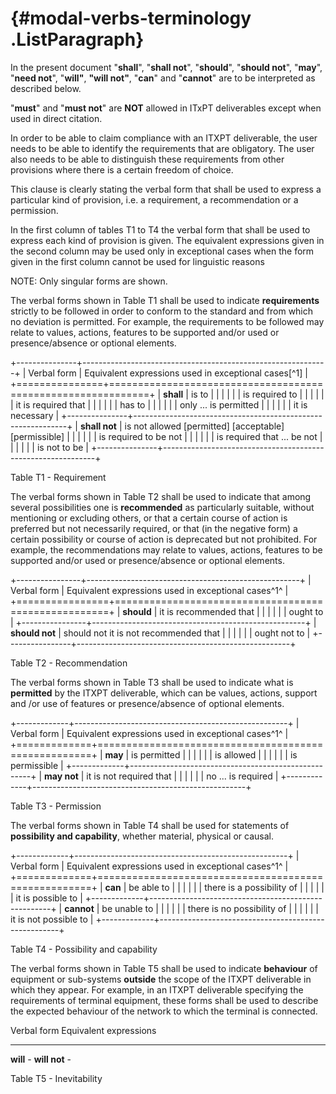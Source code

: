  {#modal-verbs-terminology .ListParagraph}
=======================

In the present document \"**shall**\", \"**shall not**\",
\"**should**\", \"**should not**\", \"**may**\", \"**need not**\",
\"**will\"**, **\"will not\"**, \"**can**\" and \"**cannot**\" are to be
interpreted as described below.

\"**must**\" and \"**must not**\" are **NOT** allowed in ITxPT
deliverables except when used in direct citation.

In order to be able to claim compliance with an ITXPT deliverable, the
user needs to be able to identify the requirements that are obligatory.
The user also needs to be able to distinguish these requirements from
other provisions where there is a certain freedom of choice.

This clause is clearly stating the verbal form that shall be used to
express a particular kind of provision, i.e. a requirement, a
recommendation or a permission.

In the first column of tables T1 to T4 the verbal form that shall be
used to express each kind of provision is given. The equivalent
expressions given in the second column may be used only in exceptional
cases when the form given in the first column cannot be used for
linguistic reasons

NOTE: Only singular forms are shown.

The verbal forms shown in Table T1 shall be used to indicate
**requirements** strictly to be followed in order to conform to the
standard and from which no deviation is permitted. For example, the
requirements to be followed may relate to values, actions, features to
be supported and/or used or presence/absence or optional elements.

+---------------+-------------------------------------------------------------+
| Verbal form   | Equivalent expressions used in exceptional cases[^1]        |
+===============+=============================================================+
| **shall**     | is to                                                       |
|               |                                                             |
|               | is required to                                              |
|               |                                                             |
|               | it is required that                                         |
|               |                                                             |
|               | has to                                                      |
|               |                                                             |
|               | only \... is permitted                                      |
|               |                                                             |
|               | it is necessary                                             |
+---------------+-------------------------------------------------------------+
| **shall not** | is not allowed \[permitted\] \[acceptable\] \[permissible\] |
|               |                                                             |
|               | is required to be not                                       |
|               |                                                             |
|               | is required that \... be not                                |
|               |                                                             |
|               | is not to be                                                |
+---------------+-------------------------------------------------------------+

Table T1 - Requirement

The verbal forms shown in Table T2 shall be used to indicate that among
several possibilities one is **recommended** as particularly suitable,
without mentioning or excluding others, or that a certain course of
action is preferred but not necessarily required, or that (in the
negative form) a certain possibility or course of action is deprecated
but not prohibited. For example, the recommendations may relate to
values, actions, features to be supported and/or used or
presence/absence or optional elements.

+----------------+-----------------------------------------------------+
| Verbal form    | Equivalent expressions used in exceptional cases^1^ |
+================+=====================================================+
| **should**     | it is recommended that                              |
|                |                                                     |
|                | ought to                                            |
+----------------+-----------------------------------------------------+
| **should not** | should not it is not recommended that               |
|                |                                                     |
|                | ought not to                                        |
+----------------+-----------------------------------------------------+

Table T2 - Recommendation

The verbal forms shown in Table T3 shall be used to indicate what is
**permitted** by the ITXPT deliverable, which can be values, actions,
support and /or use of features or presence/absence of optional
elements.

+-------------+-----------------------------------------------------+
| Verbal form | Equivalent expressions used in exceptional cases^1^ |
+=============+=====================================================+
| **may**     | is permitted                                        |
|             |                                                     |
|             | is allowed                                          |
|             |                                                     |
|             | is permissible                                      |
+-------------+-----------------------------------------------------+
| **may not** | it is not required that                             |
|             |                                                     |
|             | no \... is required                                 |
+-------------+-----------------------------------------------------+

Table T3 - Permission

The verbal forms shown in Table T4 shall be used for statements of
**possibility and capability**, whether material, physical or causal.

+-------------+-----------------------------------------------------+
| Verbal form | Equivalent expressions used in exceptional cases^1^ |
+=============+=====================================================+
| **can**     | be able to                                          |
|             |                                                     |
|             | there is a possibility of                           |
|             |                                                     |
|             | it is possible to                                   |
+-------------+-----------------------------------------------------+
| **cannot**  | be unable to                                        |
|             |                                                     |
|             | there is no possibility of                          |
|             |                                                     |
|             | it is not possible to                               |
+-------------+-----------------------------------------------------+

Table T4 - Possibility and capability

The verbal forms shown in Table T5 shall be used to indicate
**behaviour** of equipment or sub-systems **outside** the scope of the
ITXPT deliverable in which they appear. For example, in an ITXPT
deliverable specifying the requirements of terminal equipment, these
forms shall be used to describe the expected behaviour of the network to
which the terminal is connected.

  Verbal form    Equivalent expressions
  -------------- ------------------------
  **will**       \-
  **will not**   \-

Table T5 - Inevitability